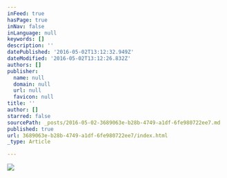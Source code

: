 ```yaml
---
inFeed: true
hasPage: true
inNav: false
inLanguage: null
keywords: []
description: ''
datePublished: '2016-05-02T13:12:32.949Z'
dateModified: '2016-05-02T13:12:26.832Z'
authors: []
publisher:
  name: null
  domain: null
  url: null
  favicon: null
title: ''
author: []
starred: false
sourcePath: _posts/2016-05-02-3689063e-b28b-4749-a1df-6fe980722ee7.md
published: true
url: 3689063e-b28b-4749-a1df-6fe980722ee7/index.html
_type: Article

---
```

![](https://the-grid-user-content.s3-us-west-2.amazonaws.com/abc3575f-9a12-4222-8d4f-00023e137835.jpg)